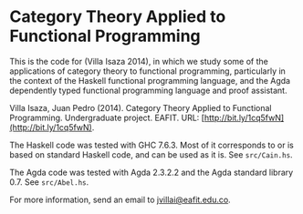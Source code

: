 Category Theory Applied to Functional Programming
=================================================

This is the code for (Villa Isaza 2014), in which we study some of the
applications of category theory to functional programming,
particularly in the context of the Haskell functional programming
language, and the Agda dependently typed functional programming
language and proof assistant.

Villa Isaza, Juan Pedro (2014). Category Theory Applied to Functional
Programming. Undergraduate project. EAFIT. URL:
[http://bit.ly/1cq5fwN](http://bit.ly/1cq5fwN).

The Haskell code was tested with GHC 7.6.3. Most of it corresponds to
or is based on standard Haskell code, and can be used as it is. See
`src/Cain.hs`.

The Agda code was tested with Agda 2.3.2.2 and the Agda standard
library 0.7. See `src/Abel.hs`.

For more information, send an email to
[jvillai@eafit.edu.co](mailto:jvillai@eafit.edu.co).
